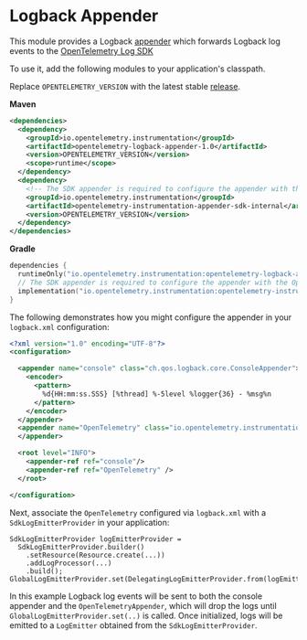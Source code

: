 # Logback Appender

This module provides a Logback [appender](https://logback.qos.ch/manual/appenders.html) which
forwards Logback log events to
the [OpenTelemetry Log SDK](https://github.com/open-telemetry/opentelemetry-java/tree/main/sdk/logs)

To use it, add the following modules to your application's classpath.

Replace `OPENTELEMETRY_VERSION` with the latest
stable [release](https://search.maven.org/search?q=g:io.opentelemetry.instrumentation).

**Maven**

```xml
<dependencies>
  <dependency>
    <groupId>io.opentelemetry.instrumentation</groupId>
    <artifactId>opentelemetry-logback-appender-1.0</artifactId>
    <version>OPENTELEMETRY_VERSION</version>
    <scope>runtime</scope>
  </dependency>
  <dependency>
    <!-- The SDK appender is required to configure the appender with the OpenTelemetry Log SDK -->
    <groupId>io.opentelemetry.instrumentation</groupId>
    <artifactId>opentelemetry-instrumentation-appender-sdk-internal</artifactId>
    <version>OPENTELEMETRY_VERSION</version>
  </dependency>
</dependencies>
```

**Gradle**

```kotlin
dependencies {
  runtimeOnly("io.opentelemetry.instrumentation:opentelemetry-logback-appender-1.0:OPENTELEMETRY_VERSION")
  // The SDK appender is required to configure the appender with the OpenTelemetry Log SDK
  implementation("io.opentelemetry.instrumentation:opentelemetry-instrumentation-appender-sdk-internal:OPENTELEMETRY_VERSION")
}
```

The following demonstrates how you might configure the appender in your `logback.xml` configuration:

```xml
<?xml version="1.0" encoding="UTF-8"?>
<configuration>

  <appender name="console" class="ch.qos.logback.core.ConsoleAppender">
    <encoder>
      <pattern>
        %d{HH:mm:ss.SSS} [%thread] %-5level %logger{36} - %msg%n
      </pattern>
    </encoder>
  </appender>
  <appender name="OpenTelemetry" class="io.opentelemetry.instrumentation.logback.appender.v1_0.OpenTelemetryAppender">
  </appender>

  <root level="INFO">
    <appender-ref ref="console"/>
    <appender-ref ref="OpenTelemetry" />
  </root>

</configuration>
```

Next, associate the `OpenTelemetry` configured via `logback.xml` with a `SdkLogEmitterProvider` in
your application:

```
SdkLogEmitterProvider logEmitterProvider =
  SdkLogEmitterProvider.builder()
    .setResource(Resource.create(...))
    .addLogProcessor(...)
    .build();
GlobalLogEmitterProvider.set(DelegatingLogEmitterProvider.from(logEmitterProvider));
```

In this example Logback log events will be sent to both the console appender and
the `OpenTelemetryAppender`, which will drop the logs until `GlobalLogEmitterProvider.set(..)` is
called. Once initialized, logs will be emitted to a `LogEmitter` obtained from
the `SdkLogEmitterProvider`.
